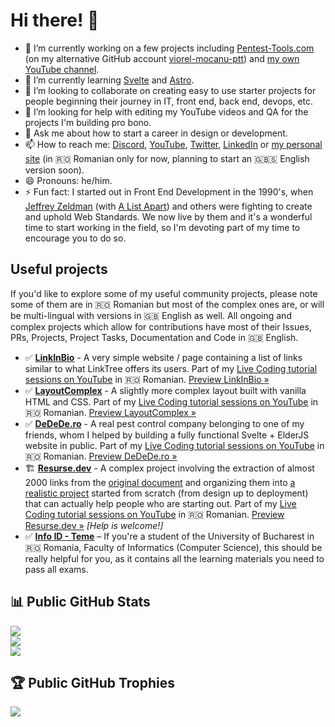 # Hi there! 👋

- 🔭 I’m currently working on a few projects including [Pentest-Tools.com](https://pentest-tools.com/) (on my alternative GitHub account [viorel-mocanu-ptt](https://github.com/viorel-mocanu-ptt)) and [my own YouTube channel](https://www.youtube.com/ViorelMocanu).
- 🌱 I’m currently learning [Svelte](https://github.com/sveltejs/svelte) and [Astro](https://github.com/withastro/astro).
- 👯 I’m looking to collaborate on creating easy to use starter projects for people beginning their journey in IT, front end, back end, devops, etc.
- 🤔 I’m looking for help with editing my YouTube videos and QA for the projects I'm building pro bono.
- 💬 Ask me about how to start a career in design or development.
- 📫 How to reach me: [Discord](https://discord.com/invite/UpnAutz), [YouTube](https://www.youtube.com/ViorelMocanu), [Twitter](https://twitter.com/ViorelMocanu), [LinkedIn](https://www.linkedin.com/in/viorelmocanu/) or [my personal site](https://www.viorelmocanu.ro/) (in 🇷🇴 Romanian only for now, planning to start an 🇬🇧🇸 English version soon).
- 😄 Pronouns: he/him.
- ⚡ Fun fact: I started out in Front End Development in the 1990's, when [Jeffrey Zeldman](https://www.zeldman.com/) (with [A List Apart](https://alistapart.com/)) and others were fighting to create and uphold Web Standards. We now live by them and it's a wonderful time to start working in the field, so I'm devoting part of my time to encourage you to do so.

## Useful projects

If you'd like to explore some of my useful community projects, please note some of them are in 🇷🇴 Romanian but most of the complex ones are, or will be multi-lingual with versions in 🇬🇧 English as well. All ongoing and complex projects which allow for contributions have most of their Issues, PRs, Projects, Project Tasks, Documentation and Code in 🇬🇧 English.
- ✅ **[LinkInBio](https://github.com/ViorelMocanu/LinkInBio)** - A very simple website / page containing a list of links similar to what LinkTree offers its users. Part of my [Live Coding tutorial sessions on YouTube](https://www.youtube.com/playlist?list=PLfTqvIG4roBruxIQy5nQWQAbJYO1Mhtbm) in 🇷🇴 Romanian. [Preview LinkInBio »](http://link-in-bio-umber.vercel.app/)
- ✅ **[LayoutComplex](https://github.com/ViorelMocanu/LayoutComplex)** - A slightly more complex layout built with vanilla HTML and CSS. Part of my [Live Coding tutorial sessions on YouTube](https://www.youtube.com/playlist?list=PLfTqvIG4roBrP63BDGSXEKvf7iThHSKgM) in 🇷🇴 Romanian. [Preview LayoutComplex »](http://link-in-bio-umber.vercel.app/)
- ✅ **[DeDeDe.ro](https://github.com/ViorelMocanu/DDD)** - A real pest control company belonging to one of my friends, whom I helped by building a fully functional Svelte + ElderJS website in public. Part of my [Live Coding tutorial sessions on YouTube](https://www.youtube.com/playlist?list=PLfTqvIG4roBo_EnTnnreeOp-3ySDn7e_l) in 🇷🇴 Romanian. [Preview DeDeDe.ro »](https://dedede.ro/)
- 🏗️ **[Resurse.dev](https://github.com/ViorelMocanu/digital-resources)** - A complex project involving the extraction of almost 2000 links from the [original document](https://bit.ly/vio-digital) and organizing them into [a realistic project](https://github.com/users/ViorelMocanu/projects/2) started from scratch (from design up to deployment) that can actually help people who are starting out. Part of my [Live Coding tutorial sessions on YouTube](https://www.youtube.com/playlist?list=PLfTqvIG4roBphVLnYuDTkfweQ2GmmcHOq) in 🇷🇴 Romanian. [Preview Resurse.dev »](https://resurse.dev/) *[Help is welcome!]*
- ✅ **[Info ID - Teme](https://github.com/ViorelMocanu/unibuc-info-id-teme)** – If you're a student of the University of Bucharest in 🇷🇴 Romania, Faculty of Informatics (Computer Science), this should be really helpful for you, as it contains all the learning materials you need to pass all exams.

## 📊 Public GitHub Stats
![](https://github-readme-stats.vercel.app/api/top-langs?username=ViorelMocanu&theme=transparent&show_icons=true&hide_border=true&locale=en&include_all_commits=true&count_private=true&layout=compact&bg_color=#0c2d6b)<br />
![](https://github-readme-streak-stats.herokuapp.com/?user=ViorelMocanu&theme=transparent&include_all_commits=true&count_private=true&hide_border=true&bg_color=#0c2d6b)<br />
![](https://github-readme-stats.vercel.app/api?username=ViorelMocanu&theme=transparent&include_all_commits=true&count_private=true&hide_border=true&bg_color=#0c2d6b)

## 🏆 Public GitHub Trophies
![](https://github-profile-trophy.vercel.app/?username=ViorelMocanu&theme=dark_dimmed&no-bg=true&margin-w=15&margin-h=15&no-frame=true)
